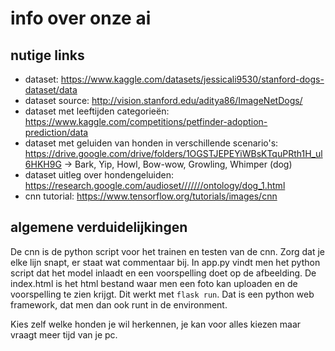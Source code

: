 # info over onze ai

## nutige links

* dataset: https://www.kaggle.com/datasets/jessicali9530/stanford-dogs-dataset/data
* dataset source: http://vision.stanford.edu/aditya86/ImageNetDogs/
* dataset met leeftijden categorieën: https://www.kaggle.com/competitions/petfinder-adoption-prediction/data
* dataset met geluiden van honden in verschillende scenario's: https://drive.google.com/drive/folders/1OGSTJEPEYiWBsKTquPRth1H_ul6HKH9G -> Bark, Yip, Howl, Bow-wow, Growling, Whimper (dog)
* dataset uitleg over hondengeluiden: https://research.google.com/audioset///////ontology/dog_1.html
* cnn tutorial: https://www.tensorflow.org/tutorials/images/cnn

## algemene verduidelijkingen

De cnn is de python script voor het trainen en testen van de cnn. Zorg dat je elke lijn snapt, er staat wat commentaar bij. In app.py vindt men het python script dat het model inlaadt en een voorspelling doet op de afbeelding. De index.html is het html bestand waar men een foto kan uploaden en de voorspelling te zien krijgt. Dit werkt met ```flask run```. Dat is een python web framework, dat men dan ook runt in de environment.

Kies zelf welke honden je wil herkennen, je kan voor alles kiezen maar vraagt meer tijd van je pc.